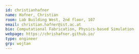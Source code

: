 ```yaml
---
id: christianhafner
name: Hafner, Christian
room: Lab Building West, 2nd floor, 107
email: christian.hafner@ist.ac.at
bio: Computational Fabrication, Physics-based Simulation
webpage: https://chrishafner.github.io/
type: engineer
grp: wojtan
---
```

